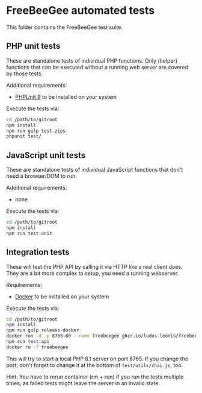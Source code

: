 # FreeBeeGee automated tests

This folder contains the FreeBeeGee test suite.

## PHP unit tests

These are standalone tests of individual PHP functions. Only (helper) functions that can be executed without a running web server are covered by those tests.

Additional requirements:

* [PHPUnit 9](https://phpunit.de/) to be installed on your system

Execute the tests via:

```sh
cd /path/to/gitroot
npm install
npm run gulp test-zips
phpunit test/
```

## JavaScript unit tests

These are standalone tests of individual JavaScript functions that don't need a browser/DOM to run.

Additional requirements:

* none

Execute the tests via:

```sh
cd /path/to/gitroot
npm install
npm run test:unit
```

## Integration tests

These will test the PHP API by calling it via HTTP like a real client does. They are a bit more complex to setup, you need a running webserver.

Requirements:

* [Docker](https://docs.docker.com/engine/install/) to be installed on your system

Execute the tests via:

```sh
cd /path/to/gitroot
npm install
npm run gulp release-docker
docker run -d -p 8765:80 --name freebeegee ghcr.io/ludus-leonis/freebeegee:latest
npm run test:api
docker rm -f freebeegee
```

This will try to start a local PHP 8.1 server on port 8765. If you change the port, don't forget to change it at the bottom of `test/utils/chai.js`, too.

Hint: You have to rerun container (rm + run) if you run the tests multiple times, as failed tests might leave the server in an invalid state.
